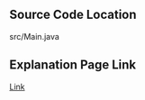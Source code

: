 ## Source Code Location

src/Main.java

## Explanation Page Link

[Link](https://lunareclipse000.wordpress.com/2024/02/13/java-%eb%b0%b1%ec%a4%80-20040/)